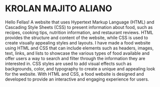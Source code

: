 # KROLAN MAJITO ALIANO

 Hello Fellas!  A website that uses Hypertext Markup Language (HTML) and Cascading Style Sheets (CSS) to present information about food, such as recipes, cooking tips, nutrition information, and restaurant reviews. HTML provides the structure and content of the website, while CSS is used to create visually appealing styles and layouts.   I have made a food website using HTML and CSS that can include elements such as headers, images, text, links, and lists to showcase the various types of food available and offer users a way to search and filter through the information they are interested in. CSS styles are used to add visual effects such as backgrounds, color, and typography to create a unique and appealing look for the website. With HTML and CSS, a food website is designed and developed to provide an interactive and engaging experience for users.
